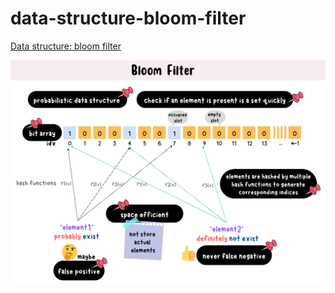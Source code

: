 # data-structure-bloom-filter
[Data structure: bloom filter](https://yuminlee2.medium.com/data-structure-bloom-filter-6f3af51944ef)

![bloom-filter-summary-card](https://github.com/ClaireLee22/data-structure-bloom-filter/blob/main/images/Bloom%20Filter.png)
